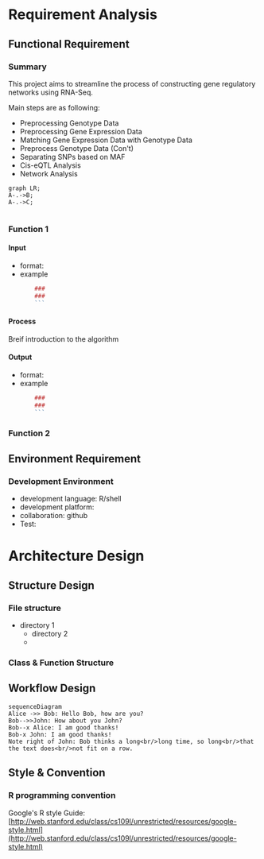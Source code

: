 # Requirement Analysis

##  Functional Requirement

### Summary

This project aims to streamline the process of constructing gene regulatory networks using RNA-Seq.

Main steps are as following:

- Preprocessing Genotype Data
- Preprocessing Gene Expression Data
- Matching Gene Expression Data with Genotype Data
- Preprocess Genotype Data (Con't)
- Separating SNPs based on MAF
- Cis-eQTL Analysis
- Network Analysis

```mermaid
graph LR; 
A-.->B;
A-.->C;


```

### Function 1

#### Input 
- format:
- example
	```r
		### 
		### 
		```
	
#### Process

Breif introduction to the algorithm

#### Output
- format:
- example
	```r
		### 
		### 
		```

### Function 2

## Environment Requirement

### Development Environment
 - development language: R/shell
 - development platform: 
 - collaboration: github
 - Test:

# Architecture Design

## Structure Design

### File structure
- directory 1
	- directory 2
	- 
### Class & Function Structure


## Workflow Design



```mermaid
sequenceDiagram
Alice ->> Bob: Hello Bob, how are you?
Bob-->>John: How about you John?
Bob--x Alice: I am good thanks!
Bob-x John: I am good thanks!
Note right of John: Bob thinks a long<br/>long time, so long<br/>that the text does<br/>not fit on a row.

```

## Style & Convention

### R programming  convention

Google's R style Guide:
[http://web.stanford.edu/class/cs109l/unrestricted/resources/google-style.html](http://web.stanford.edu/class/cs109l/unrestricted/resources/google-style.html)
<!--stackedit_data:
eyJoaXN0b3J5IjpbLTE3MzI2NjA0ODcsMTY0NjAyMDQ2LDI2Nj
I1Mjc4LDM0NzQyMzM2NywxMzMxNDE4NDgxLC0xMzM5MDcyNTgx
LC0xNjcwNDI3MzUxXX0=
-->